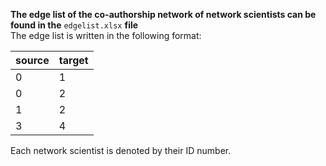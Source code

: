 **The edge list of the co-authorship network of network scientists can be found in the** ```edgelist.xlsx``` **file** <br>
The edge list is written in the following format:

| source | target |
|--------|--------|
|      0 |      1 |
|      0 |      2 |
|      1 |      2 |
|      3 |      4 |

Each network scientist is denoted by their ID number.
